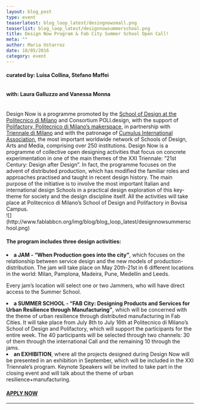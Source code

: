 ```yaml
---
layout: blog_post
type: event
teaserlatest: blog_loop_latest/desingnowsmall.png
teaserlist: blog_loop_latest/designnowsummerschool.png
title: Design Now Program & Fab City Summer School Open Call!
meta: ""
author: Maria Ustarroz
date: 18/05/2016
category: event
---
```



<h4>

curated by: Luisa Collina, Stefano Maffei<br>
<br><br>
with: Laura Galluzzo and Vanessa Monna<br></h4>

<br>
Design Now is a programme promoted by the <a href="http://www.design.polimi.it/?lang=en">School of Design at the Politecnico di Milano</a> and Consortium POLI.design, with the support of <a href="http://www.polifactory.polimi.it/">Polifactory, Politecnico di Milano’s makerspace,</a> in partnership with <a href="http://www.triennale.org/en/">Triennale di Milano</a> and with the patronage of <a href="http://www.cumulusassociation.org/">Cumulus International Association</a>, the most important worldwide network of Schools of Design, Arts and Media, comprising over 250 institutions. Design Now is a programme of collective open designing activities that focus on concrete experimentation in one of the main themes of the XXI Triennale: “21st Century: Design after Design”. In fact, the programme focuses on the advent of distributed production, which has modified the familiar roles and approaches practised and taught in recent design history. The main purpose of the initiative is to involve the most important Italian and international design Schools in a practical design exploration of this key-theme for society and the design discipline itself. All the activities will take place at Politecnico di Milano’s School of Design and Polifactory in Bovisa Campus.<br>
![](http://www.fablabbcn.org/img/blog/blog_loop_latest/designnowsummerschool.png)
<h4>The program includes three design activities:</h4>

<li><strong>a JAM - “When Production goes into the city”</strong>, which focuses on the relationship between service design and the new models of production-distribution. The jam will take place on May 20th-21st in 6 different locations in the world: Milan, Pamplona, Madeira, Pune, Medellin and Leeds.

Every jam’s location will select one or two Jammers, who will have direct access to the Summer School.</li>


<li><strong>a SUMMER SCHOOL - “FAB City: Designing Products and Services for Urban Resilience through Manufacturing”</strong>, which will be concerned with the theme of urban resilience through distributed manufacturing in Fab Cities. It will take place from July 8th to July 16th at Politecnico di Milano’s School of Design and Polifactory, which will support the participants for the entire week. The 40 participants will be selected through two channels: 30 of them through the international Call and the remaining 10 through the jams. </li>


<li><strong>an EXHIBITION</strong>, where all the projects designed during Design Now will be presented in an exhibition in September, which will be included in the XXI Triennale’s program. Keynote Speakers will be invited to take part in the closing event and will talk about the theme of urban resilience+manufacturing.</li>


<h4><a href="http://design-now.org/application-form/">APPLY NOW</a></h4>


---